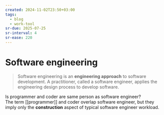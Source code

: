 ```yaml
---
created: 2024-11-02T23:50+03:00
tags:
  - blog
  - work-tool
sr-due: 2025-07-25
sr-interval: 4
sr-ease: 220
---
```


# Software engineering

> Software engineering is an **engineering approach** to software development. A practitioner, called a software engineer, applies the engineering design process to develop software.

Is programmer and coder are same person as software engineer?
<br class="f">
The term [[programmer]] and coder overlap software engineer, but they imply only the **construction** aspect of typical software engineer workload.
